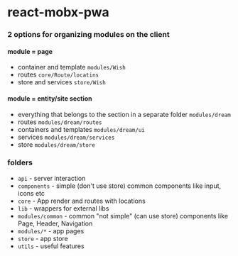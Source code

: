 # react-mobx-pwa


### 2 options for organizing modules on the client

#### module = page
- container and template `modules/Wish`
- routes `core/Route/locatins`
- store and services `store/Wish`

#### module = entity/site section
- everything that belongs to the section in a separate folder `modules/dream`
- routes `modules/dream/routes`
- containers and templates `modules/dream/ui`
- services `modules/dream/services`
- store `modules/dream/store`


### folders
- `api` - server interaction
- `components` - simple (don't use store) common components like input, icons etc
- `core` - App render and routes with locations
- `lib` - wrappers for external libs
- `modules/common` - common "not simple" (can use store) components like Page, Header, Navigation
- `modules/*` - app pages
- `store` - app store
- `utils` - useful features
